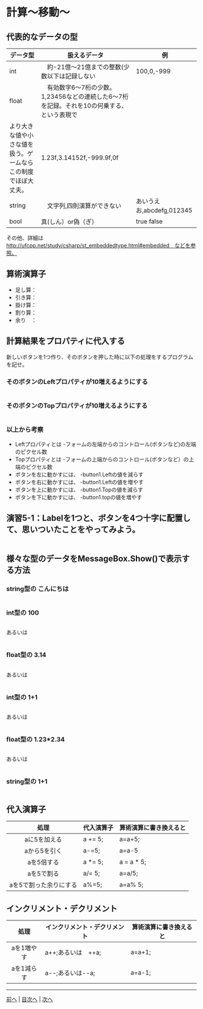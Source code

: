 # 計算～移動～

## 代表的なデータの型
|データ型|扱えるデータ|例|
|-------|-----------|--|
|int    |　約-21億～21億までの整数(少数以下は記録しない|100,0,-999  |
|float  |　有効数字6～7桁の少数。1,23456などの連続した6～7桁を記録。それを10の何乗する、という表現で
より大きな値や小さな値を扱う。ゲームならこの制度でほぼ大丈夫。|1.23f,3.14152f,-999.9f,0f  |
|string |　文字列,四則演算ができない        |あいうえお,abcdefg,012345  |
|bool   |  真(しん）or偽（ぎ） |true false  |

その他、詳細は http://ufcpp.net/study/csharp/st_embeddedtype.html#embedded　などを参照。

## 算術演算子
- 足し算：
- 引き算：
- 掛け算：
- 割り算：
- 余り　：

## 計算結果をプロパティに代入する
新しいボタンを1つ作り、そのボタンを押した時に以下の処理をするプログラムを記せ。

### そのボタンのLeftプロパティが10増えるようにする
```cs

```

### そのボタンのTopプロパティが10増えるようにする
```cs

```

### 以上から考察
- Leftプロパティとは
  -フォームの左端からのコントロール(ボタンなど)の左端のピクセル数
- Topプロパティとは
  -フォームの上端からのコントロール(ボタンなど）の上端のピクセル数
- ボタンを左に動かすには、
  -button1.Leftの値を減らす
- ボタンを右に動かすには、
  -button1.Leftの値を増やす
- ボタンを上に動かすには、
  -button1.Topの値を減らす
- ボタンを下に動かすには、
  -button1.topの値を増やす

## 演習5-1：Labelを1つと、ボタンを4つ十字に配置して、思いついたことをやってみよう。

```cs

```

## 様々な型のデータをMessageBox.Show()で表示する方法
### string型の こんにちは
```cs

```

### int型の 100
```cs

```

あるいは

```cs
```

### float型の 3.14
```cs

```

あるいは

```cs

```

### int型の 1+1
```cs

```

あるいは

```cs

```

### float型の 1.23*2.34
```cs

```

あるいは

```cs

```

### string型の 1+1
```cs

```

## 代入演算子
|処理                   |代入演算子|算術演算に書き換えると|
|:---------------------:|---------|-------------------|
|aに5を加える            | a += 5;        |   a=a+5;                |
|aから5を引く           | a-=5;        |    a=a-5               |
|aを5倍する             | a *= 5;        |  a = a * 5;                 |
|aを5で割る             | a/= 5;        |   a=a/5;                |
|aを5で割った余りにする   | a%=5;        |  a=a% 5;                 |

## インクリメント・デクリメント
|処理      |インクリメント・デクリメント|算術演算に書き換えると|
|:-------:|--------------------------|----------------------|
|aを1増やす|     a++;あるいは　++a;                     |   a=a+1;                |		
|aを1減らす|	   a--;あるいは--a;                   |   a=a-1;                |

---

[前へ](04.md) | [目次へ](README.md#%E7%9B%AE%E6%AC%A1) | [次へ](06.md)
